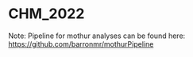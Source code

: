 # CHM_2022
Note: Pipeline for mothur analyses can be found here: https://github.com/barronmr/mothurPipeline 
